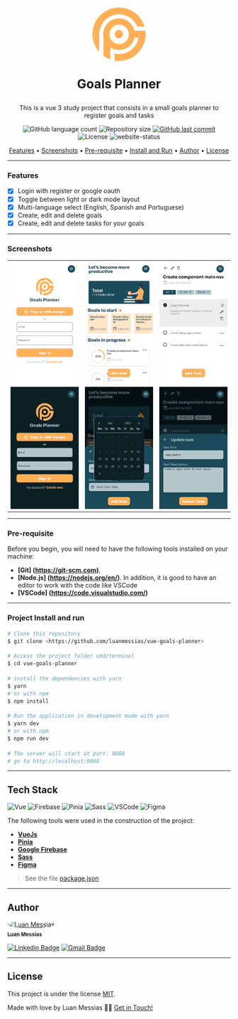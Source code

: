 <h1 align="center">
    <a href="https://pt-br.reactjs.org/">
      <img src="https://github.com/luanmessias/vue-goals-planner/blob/master/public/readme/goals-planner-logo.png?raw=true" width="120px" height="120px" />
    </a>
    <p>Goals Planner</p>
</h1>
<p align="center">This is a vue 3 study project that consists in a small goals planner to register goals and tasks</p>
<p align="center">
  <img alt="GitHub language count" src="https://img.shields.io/github/languages/count/luanmessias/vue-goals-planner?color=%5A2D82">

  <img alt="Repository size" src="https://img.shields.io/github/repo-size/luanmessias/vue-goals-planner">

  <a href="https://github.com/tgmarinho/README-ecoleta/commits/master">
    <img alt="GitHub last commit" src="https://img.shields.io/github/last-commit/luanmessias/vue-goals-planner">
  </a>

   <img alt="License" src="https://img.shields.io/badge/license-MIT-brightgreen">

   <img alt="website-status" src="https://img.shields.io/website?up_message=online&url=http%3A%2F%2Fvue-goals.luanmessias.com%2F">

<p align="center">
 <a href="#Features">Features</a> •
 <a href="#Screenshots">Screenshots</a> •
 <a href="#Pre-requisite">Pre-requisite</a> •
 <a href="#Project-Install-and-run">Install and Run</a> •
 <a href="#Author">Author</a> •
 <a href="#License">License</a>
</p>

---

### Features

- [x] Login with register or google oauth
- [x] Toggle between light or dark mode layout
- [x] Multi-language select (English, Spanish and Portuguese)
- [x] Create, edit and delete goals
- [x] Create, edit and delete tasks for your goals

---

### Screenshots

|                                                                                                                        |                                                                                                                        |                                                                                                                        |
| ---------------------------------------------------------------------------------------------------------------------- | ---------------------------------------------------------------------------------------------------------------------- | ---------------------------------------------------------------------------------------------------------------------- |
| ![Screenshot 1](https://github.com/luanmessias/vue-goals-planner/blob/master/public/readme/screenshots/6.png?raw=true) | ![Screenshot 2](https://github.com/luanmessias/vue-goals-planner/blob/master/public/readme/screenshots/5.png?raw=true) | ![Screenshot 3](https://github.com/luanmessias/vue-goals-planner/blob/master/public/readme/screenshots/4.png?raw=true) |
| ![Screenshot 4](https://github.com/luanmessias/vue-goals-planner/blob/master/public/readme/screenshots/3.png?raw=true) | ![Screenshot 5](https://github.com/luanmessias/vue-goals-planner/blob/master/public/readme/screenshots/2.png?raw=true) | ![Screenshot 6](https://github.com/luanmessias/vue-goals-planner/blob/master/public/readme/screenshots/1.png?raw=true) |

---

### Pre-requisite

Before you begin, you will need to have the following tools installed on your machine:

- **[Git] (https://git-scm.com)**,
- **[Node.js] (https://nodejs.org/en/)**.
  In addition, it is good to have an editor to work with the code like VSCode
- **[VSCode] (https://code.visualstudio.com/)**

---

### Project Install and run

```bash
# Clone this repository
$ git clone <https://github.com/luanmessias/vue-goals-planner>

# Access the project folder cmd/terminal
$ cd vue-goals-planner

# install the dependencies with yarn
$ yarn
# or with npm
$ npm install

# Run the application in development mode with yarn
$ yarn dev
# or with npm
$ npm run dev

# The server will start at port: 8080
# go to http://localhost:8080
```

---

## Tech Stack

![Vue](https://img.shields.io/badge/Vue3-1B4A5A?style=flat-square&logo=Vue.JS&logoColor=white)
![Firebase](https://img.shields.io/badge/Google_Firebase-1B4A5A?style=flat-square&logo=Firebase&logoColor=white)
![Pinia](https://img.shields.io/badge/Pinia-1B4A5A?style=flat-square&logo=Vue.JS&logoColor=white)
![Sass](https://img.shields.io/badge/Sass-1B4A5A?style=flat-square&logo=sass&logoColor=white)
![VSCode](https://img.shields.io/badge/VSCode-1B4A5A?style=flat-square&logo=visual-studio-code&logoColor=white)
![Figma](https://img.shields.io/badge/Figma-1B4A5A?style=flat-square&logo=Figma&logoColor=white)

The following tools were used in the construction of the project:

- **[VueJs](https://vuejs.org/)**
- **[Pinia](https://pinia.vuejs.org/)**
- **[Google Firebase](https://firebase.google.com/)**
- **[Sass](https://sass-lang.com/)**
- **[Figma](https://www.figma.com/)**

> See the file [package.json](https://github.com/luanmessias/vue-goals-planner/blob/master/package.json)

---

## Author

<a href="https://github.com/luanmessias">
 <img style="border-radius: 50%;" src="https://avatars.githubusercontent.com/u/8046780?v=4" width="100px;" alt="Luan Messias"/>
 <br />
 <sub><b>Luan Messias</b></sub></a> <a href="https://github.com/luanmessias" title="Luan Messias"></a>
 <br />

[![Linkedin Badge](https://img.shields.io/badge/-Luan-blue?style=flat-square&logo=Linkedin&logoColor=white&link=https://www.linkedin.com/in/luanmessias/)](https://www.linkedin.com/in/luanmessias/) [![Gmail Badge](https://img.shields.io/badge/-luanmessias03@gmail.com-c14438?style=flat-square&logo=Gmail&logoColor=white&link=mailto:tgmarinho@gmail.com)](mailto:tgmarinho@gmail.com)

---

## License

This project is under the license [MIT](./LICENSE).

Made with love by Luan Messias 👋🏽 [Get in Touch!](Https://www.linkedin.com/in/luanmessias/)
